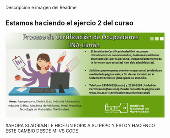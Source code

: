 Descripcion e imagen del Readme
## Estamos haciendo el ejercio 2 del curso 
![afiche INA](Imagenes/AFICHECERTIFICACION2.jpg)

#AHORA SI ADRIAN LE HICE UN FORK A SU REPO Y ESTOY HACIENCO ESTE CAMBIO DESDE MI VS CODE